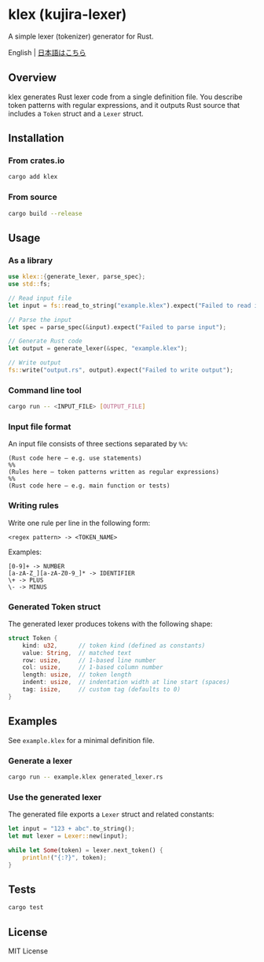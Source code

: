 # klex (kujira-lexer)

A simple lexer (tokenizer) generator for Rust.

English | [日本語はこちら](README-ja.md)

## Overview

klex generates Rust lexer code from a single definition file. You describe token patterns with regular expressions, and it outputs Rust source that includes a `Token` struct and a `Lexer` struct.

## Installation

### From crates.io

```bash
cargo add klex
```

### From source

```bash
cargo build --release
```

## Usage

### As a library

```rust
use klex::{generate_lexer, parse_spec};
use std::fs;

// Read input file
let input = fs::read_to_string("example.klex").expect("Failed to read input file");

// Parse the input
let spec = parse_spec(&input).expect("Failed to parse input");

// Generate Rust code
let output = generate_lexer(&spec, "example.klex");

// Write output
fs::write("output.rs", output).expect("Failed to write output");
```

### Command line tool

```bash
cargo run -- <INPUT_FILE> [OUTPUT_FILE]
```

### Input file format

An input file consists of three sections separated by `%%`:

```
(Rust code here – e.g. use statements)
%%
(Rules here – token patterns written as regular expressions)
%%
(Rust code here – e.g. main function or tests)
```

### Writing rules

Write one rule per line in the following form:

```
<regex pattern> -> <TOKEN_NAME>
```

Examples:
```
[0-9]+ -> NUMBER
[a-zA-Z_][a-zA-Z0-9_]* -> IDENTIFIER
\+ -> PLUS
\- -> MINUS
```

### Generated Token struct

The generated lexer produces tokens with the following shape:

```rust
struct Token {
    kind: u32,      // token kind (defined as constants)
    value: String,  // matched text
    row: usize,     // 1-based line number
    col: usize,     // 1-based column number
    length: usize,  // token length
    indent: usize,  // indentation width at line start (spaces)
    tag: isize,     // custom tag (defaults to 0)
}
```

## Examples

See `example.klex` for a minimal definition file.

### Generate a lexer

```bash
cargo run -- example.klex generated_lexer.rs
```

### Use the generated lexer

The generated file exports a `Lexer` struct and related constants:

```rust
let input = "123 + abc".to_string();
let mut lexer = Lexer::new(input);

while let Some(token) = lexer.next_token() {
    println!("{:?}", token);
}
```

## Tests

```bash
cargo test
```

## License

MIT License

